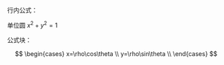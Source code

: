 <!--markdown的数学公式吸纳了大部分LLaTeX语法 -->

行内公式：

单位圆 $x^2+y^2=1$

公式块：

$$
\begin{cases}
x=\rho\cos\theta \\
y=\rho\sin\theta \\
\end{cases}
$$